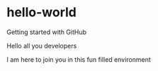 # hello-world
Getting started with GitHub

Hello all you developers

I am here to join you in this fun filled environment
